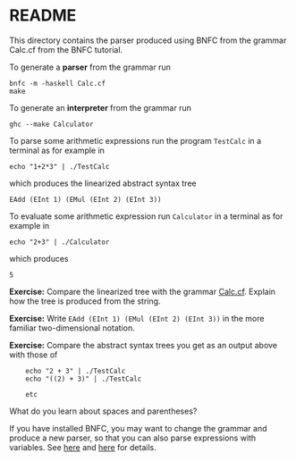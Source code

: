 # README

This directory contains the parser produced using BNFC from the grammar Calc.cf from the BNFC tutorial.

To generate a **parser** from the grammar run

    bnfc -m -haskell Calc.cf
    make

To generate an **interpreter** from the grammar run

    ghc --make Calculator

To parse some arithmetic expressions run the program `TestCalc` in a terminal as for example in

    echo "1+2*3" | ./TestCalc
    
which produces the linearized abstract syntax tree

    EAdd (EInt 1) (EMul (EInt 2) (EInt 3))

To evaluate some arithmetic expression run `Calculator` in a terminal as for example in

    echo "2+3" | ./Calculator 

which produces

    5

**Exercise:** Compare the linearized tree with the grammar [Calc.cf](https://github.com/alexhkurz/programming-languages-2019/blob/master/Calculator/Calc.cf). Explain how the tree is produced from the string.

**Exercise:** Write `EAdd (EInt 1) (EMul (EInt 2) (EInt 3))` in the more familiar two-dimensional notation.

**Exercise:** Compare the abstract syntax trees you get as an output above with those of

        echo "2 + 3" | ./TestCalc
        echo "((2) + 3)" | ./TestCalc
        
        etc
        
What do you learn about spaces and parentheses?

If you have installed BNFC, you may want to change the grammar and produce a new parser, so that you can also parse expressions with variables. See [here](https://github.com/alexhkurz/programming-languages-2019/blob/master/BNFC-installation.md) and [here](https://github.com/alexhkurz/programming-languages-2019/blob/master/BNFC-example.md) for details.



